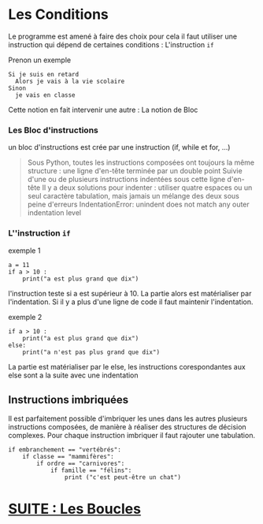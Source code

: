 # Les Conditions 

Le programme est amené à faire des choix pour cela il faut utiliser une instruction qui dépend de certaines conditions : 
  L'instruction `if`
  
Prenon un exemple 
````
Si je suis en retard 
  Alors je vais à la vie scolaire
Sinon 
  je vais en classe
````

Cette notion en fait intervenir une autre :
La notion de Bloc

### Les Bloc d'instructions
  un bloc d'instructions est crée par une instruction (if, while et for, ...)
  
> Sous Python, toutes les instructions composées ont toujours la même structure : une ligne d'en-tête terminée par un double point
> Suivie d'une ou de plusieurs instructions indentées sous cette ligne d'en-tête
>Il y a deux solutions pour indenter : utiliser quatre espaces ou un seul caractère tabulation, mais jamais un mélange des deux sous peine d'erreurs IndentationError: unindent does not match any outer indentation level

### L''instruction `if`

exemple 1
````
a = 11
if a > 10 :
    print("a est plus grand que dix")
````

l'instruction teste si a est supérieur à 10. 
La partie alors est matérialiser par l'indentation. Si il y a plus d'une ligne de code il faut maintenir l'indentation. 

exemple 2 
````
if a > 10 :
    print("a est plus grand que dix")
else:
    print("a n'est pas plus grand que dix")
````
La partie est matérialiser par le else, les instructions corespondantes aux else sont a la suite avec une indentation 


## Instructions imbriquées

Il est parfaitement possible d'imbriquer les unes dans les autres plusieurs instructions composées, de manière à réaliser des structures de décision complexes.
Pour chaque instruction imbriquer il faut rajouter une tabulation.

````
if embranchement == "vertébrés":
    if classe == "mammifères":
        if ordre == "carnivores":
            if famille == "félins":
                print ("c'est peut-être un chat")
````

# [SUITE : Les Boucles](./BOUCLES.md)

